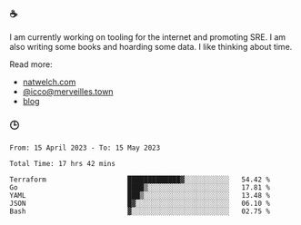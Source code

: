 ### ☕

I am currently working on tooling for the internet and promoting SRE. I am also writing some books and hoarding some data. I like thinking about time. 

Read more:

 - [natwelch.com](https://natwelch.com)
 - [@icco@merveilles.town](https://merveilles.town/@icco)
 - [blog](https://writing.natwelch.com)

### 🕒

<!--START_SECTION:waka-->

```text
From: 15 April 2023 - To: 15 May 2023

Total Time: 17 hrs 42 mins

Terraform                    █████████████▓░░░░░░░░░░░   54.42 %
Go                           ████▒░░░░░░░░░░░░░░░░░░░░   17.81 %
YAML                         ███▒░░░░░░░░░░░░░░░░░░░░░   13.48 %
JSON                         █▓░░░░░░░░░░░░░░░░░░░░░░░   06.10 %
Bash                         ▓░░░░░░░░░░░░░░░░░░░░░░░░   02.75 %
```

<!--END_SECTION:waka-->
